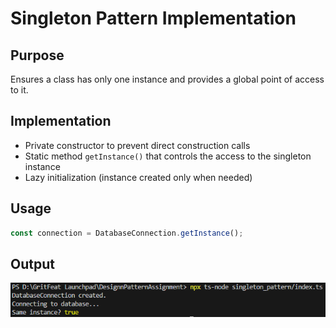 # Singleton Pattern Implementation

## Purpose
Ensures a class has only one instance and provides a global point of access to it.

## Implementation
- Private constructor to prevent direct construction calls
- Static method `getInstance()` that controls the access to the singleton instance
- Lazy initialization (instance created only when needed)

## Usage
```typescript
const connection = DatabaseConnection.getInstance();
```
## Output
![alt text](image.png)